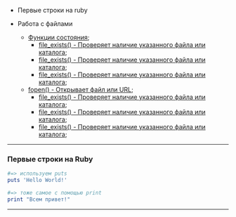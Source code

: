<a name="Up"></a>

+ Первые строки на ruby
  
+ Работа с файлами
    - [Функции состояния](#fun_file);
        + [file_exists() - Проверяет наличие указанного файла или каталога](#file_ex);
        + [file_exists() - Проверяет наличие указанного файла или каталога](#file_ex);
        + [file_exists() - Проверяет наличие указанного файла или каталога](#file_ex);
    - [fopen() - Открывает файл или URL](#fopen);
        + [file_exists() - Проверяет наличие указанного файла или каталога](#file_ex);
        + [file_exists() - Проверяет наличие указанного файла или каталога](#file_ex);
        + [file_exists() - Проверяет наличие указанного файла или каталога](#file_ex);

***
### <a name="helloworld"></a> Первые строки на Ruby 

```ruby
#=> используем puts
puts 'Hello World!'

#=> тоже самое с помощью print
print "Всем привет!"
```
***

